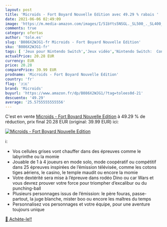 ```yaml
---
layout: post
title: 'Microids - Fort Boyard Nouvelle Edition avec 49.29 % rabais '
date: 2021-06-06 02:49:09
image: 'https://m.media-amazon.com/images/I/51bYts5NSGL._SL500_._SL400_.jpg'
comments: true
category: ofertas
author: 'tole.es'
slug: 'B086X2WJG1-fr Microids - Fort Boyard Nouvelle Edition'
sku: 'B086X2WJG1-fr'
tags: [ 'Jeux pour Nintendo Switch','Jeux vidéo','Nintendo Switch:  Consoles, jeux et accessoires','microids', ]
actualPrice: 20.28 EUR
currency: EUR
price: 20.28
comparePrice: 39.99 EUR
prodname: 'Microids - Fort Boyard Nouvelle Edition'
country: 'fr'
flag: '🇫🇷'
brand: 'Microids'
buyurl: 'https://www.amazon.fr/dp/B086X2WJG1/?tag=tolees0d-21'
descuento: '49.29'
average: '25.5755555555556'
---
```


C'est en vente [Microids - Fort Boyard Nouvelle Edition](https://www.amazon.fr/dp/B086X2WJG1/?tag=tolees0d-21)  à  49.29 % de réduction, prix final  20.28 EUR (original: 39.99 EUR) ici:

[![Microids - Fort Boyard Nouvelle Edition](https://m.media-amazon.com/images/I/51bYts5NSGL._SL500_._SL400_.jpg)](https://www.amazon.fr/dp/B086X2WJG1/?tag=tolees0d-21)

ℹ️:

- Vos cellules grises vont chauffer dans des épreuves comme le labyrinthe ou la momie
- Jouable de 1 à 4 joueurs en mode solo, mode coopératif ou compétitif dans 25 épreuves inspirées de l’émission télévisée, comme les cotons tiges aériens, le casino, le temple maudit ou encore la momie
- Votre dextérité sera mise à l’épreuve dans rodéo Dino ou car Wars et vous devrez prouver votre force pour triompher d’excalibur ou du punching-ball
- Plusieurs personnages issus de l’émission: le père fouras, passe-partout, la juge blanche, mister boo ou encore les maîtres du temps
- Personnalisez vos personnages et votre équipe, pour une aventure toujours unique

[🛒 Achète-le!!](https://www.amazon.fr/dp/B086X2WJG1/?tag=tolees0d-21)
